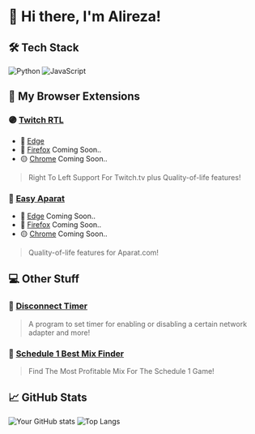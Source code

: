 # 👋 Hi there, I'm Alireza!

## 🛠️ Tech Stack
![Python](https://img.shields.io/badge/-Python-333?style=flat&logo=python)
![JavaScript](https://img.shields.io/badge/-JavaScript-333?style=flat&logo=javascript)

## 🧩 My Browser Extensions

### 🟣 [Twitch RTL](https://github.com/alirezaabdi01/Twitch-RTL)
- 🧭 [Edge](https://microsoftedge.microsoft.com/addons/detail/twitch-rtl/jpmknenijonkbmkiodefkofihahalmna)
- 🦊 [Firefox](https://addons.mozilla.org/en-US/firefox/addon/twitch-rtl/) Coming Soon..
- 🟡 [Chrome](https://github.com/alirezaabdi01) Coming Soon..

> Right To Left Support For Twitch.tv plus Quality-of-life features!

### 🎥 [Easy Aparat](https://github.com/alirezaabdi01/Easy-Aparat)
- 🧭 [Edge](https://github.com/alirezaabdi01)  Coming Soon..
- 🦊 [Firefox](https://github.com/alirezaabdi01)  Coming Soon..
- 🟡 [Chrome](https://github.com/alirezaabdi01) Coming Soon..

> Quality-of-life features for Aparat.com!

## 💻 Other Stuff
### 🔌 [Disconnect Timer](https://github.com/alirezaabdi01/Disconnect-Timer)
> A program to set timer for enabling or disabling a certain network adapter and more!

### 🔌 [Schedule 1 Best Mix Finder](https://github.com/alirezaabdi01/Schedule-1-best-mix-finder)
> Find The Most Profitable Mix For The Schedule 1 Game!


## 📈 GitHub Stats
![Your GitHub stats](https://github-readme-stats.vercel.app/api?username=alirezaabdi01&show_icons=true&theme=dark)
![Top Langs](https://github-readme-stats.vercel.app/api/top-langs/?username=alirezaabdi01&layout=compact&theme=dark)

